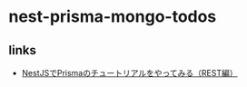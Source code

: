 # nest-prisma-mongo-todos

## links
- [NestJSでPrismaのチュートリアルをやってみる（REST編）](https://zenn.dev/tossy_yukky/articles/0075f9f0054b39d4ef59)
